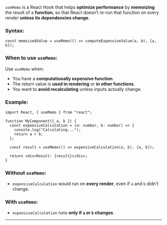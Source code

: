 `useMemo` is a React Hook that helps **optimize performance** by **memoizing** the result of a **function**, so that React doesn’t re-run that function on every render **unless its dependencies change**.

### Syntax:

```tsx
const memoizedValue = useMemo(() => computeExpensiveValue(a, b), [a, b]);
```

### When to use `useMemo`:

Use `useMemo` when:

- You have a **computationally expensive function**.
- The return value is **used in rendering** or **in other functions**.
- You want to **avoid recalculating** unless inputs actually change.

### Example:

```tsx
import React, { useMemo } from "react";

function MyComponent({ a, b }) {
  const expensiveCalculation = (a: number, b: number) => {
    console.log("Calculating...");
    return a + b;
  };

  const result = useMemo(() => expensiveCalculation(a, b), [a, b]);

  return <div>Result: {result}</div>;
}
```

### Without `useMemo`:

- `expensiveCalculation` would run on **every render**, even if `a` and `b` didn’t change.

### With `useMemo`:

- `expensiveCalculation` runs **only if `a` or `b` changes**.

---
